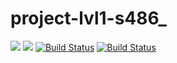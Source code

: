 # project-lvl1-s486_
<a href="https://codeclimate.com/github/codeclimate/codeclimate/maintainability"><img src="https://api.codeclimate.com/v1/badges/a99a88d28ad37a79dbf6/maintainability" /></a>
<a href="https://codeclimate.com/github/codeclimate/codeclimate/test_coverage"><img src="https://api.codeclimate.com/v1/badges/a99a88d28ad37a79dbf6/test_coverage" /></a>
[![Build Status](https://travis-ci.org/german357/project-lvl1-s486.svg?branch=master)](https://travis-ci.org/german357/project-lvl1-s486)
[![Build Status](https://travis-ci.com/german357/project-lvl1-s486.svg?branch=master)](https://travis-ci.com/german357/project-lvl1-s486)
